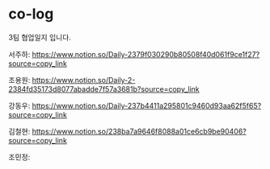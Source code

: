 # co-log
3팀 협업일지 입니다.

서주하: https://www.notion.so/Daily-2379f030290b80508f40d061f9ce1f27?source=copy_link

조용원: https://www.notion.so/Daily-2-2384fd35173d8077abadde7f57a3681b?source=copy_link

강동우: https://www.notion.so/Daily-237b4411a295801c9460d93aa62f5f65?source=copy_link

김철현: https://www.notion.so/238ba7a9646f8088a01ce6cb9be90406?source=copy_link

조민정: 

